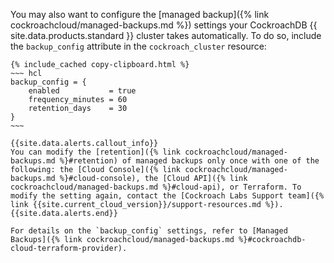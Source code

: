 You may also want to configure the [managed backup]({% link cockroachcloud/managed-backups.md %}) settings your CockroachDB {{ site.data.products.standard }} cluster takes automatically. To do so, include the `backup_config` attribute in the `cockroach_cluster` resource:

    {% include_cached copy-clipboard.html %}
    ~~~ hcl
    backup_config = {
        enabled           = true
        frequency_minutes = 60
        retention_days    = 30
    }
    ~~~

    {{site.data.alerts.callout_info}}
    You can modify the [retention]({% link cockroachcloud/managed-backups.md %}#retention) of managed backups only once with one of the following: the [Cloud Console]({% link cockroachcloud/managed-backups.md %}#cloud-console), the [Cloud API]({% link cockroachcloud/managed-backups.md %}#cloud-api), or Terraform. To modify the setting again, contact the [Cockroach Labs Support team]({% link {{site.current_cloud_version}}/support-resources.md %}).
    {{site.data.alerts.end}}

    For details on the `backup_config` settings, refer to [Managed Backups]({% link cockroachcloud/managed-backups.md %}#cockroachdb-cloud-terraform-provider).